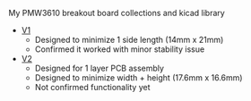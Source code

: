 My PMW3610 breakout board collections and kicad library

- [V1](kicad_projects/PMW3610-breakout-v1/Readme.md)
  - Designed to minimize 1 side length (14mm x 21mm)
  - Confirmed it worked with minor stability issue
- [V2](kicad_projects/PMW3610-breakout-v2/Readme.md)
  - Designed for 1 layer PCB assembly
  - Designed to minimize width + height (17.6mm x 16.6mm)
  - Not confirmed functionality yet
